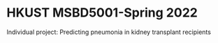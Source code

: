 # HKUST MSBD5001-Spring 2022
Individual project: Predicting pneumonia in kidney transplant recipients
